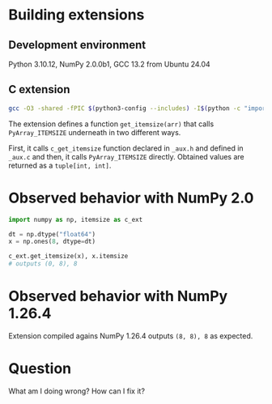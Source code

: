 # Building extensions

## Development environment

Python 3.10.12, NumPy 2.0.0b1, GCC 13.2 from Ubuntu 24.04 

## C extension

```sh
gcc -O3 -shared -fPIC $(python3-config --includes) -I$(python -c "import numpy as np; print(np.get_include())") -DNPY_NO_DEPRECATED_API ext.c _aux.c -o itemsize.so
```

The extension defines a function `get_itemsize(arr)` that calls `PyArray_ITEMSIZE` underneath in two different ways.

First, it calls `c_get_itemsize` function declared in `_aux.h` and defined in `_aux.c` and then, it calls `PyArray_ITEMSIZE`
directly. Obtained values are returned as a `tuple[int, int]`.


# Observed behavior with NumPy 2.0

```python
import numpy as np, itemsize as c_ext

dt = np.dtype("float64")
x = np.ones(8, dtype=dt)

c_ext.get_itemsize(x), x.itemsize
# outputs (0, 8), 8
```

# Observed behavior with NumPy 1.26.4

Extension compiled agains NumPy 1.26.4 outputs `(8, 8), 8` as expected.

# Question

What am I doing wrong? How can I fix it?